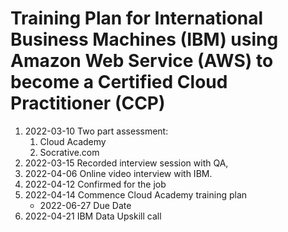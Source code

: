 # Training Plan for International Business Machines (IBM) using Amazon Web Service (AWS) to become a Certified Cloud Practitioner (CCP)

1. 2022-03-10 Two part assessment:
    1.  Cloud Academy
    2.  Socrative.com
2.  2022-03-15 Recorded interview session with QA,
3.  2022-04-06 Online video interview with IBM.
4.  2022-04-12 Confirmed for the job
5.  2022-04-14 Commence Cloud Academy training plan
    *   2022-06-27 Due Date
6. 2022-04-21 IBM Data Upskill call